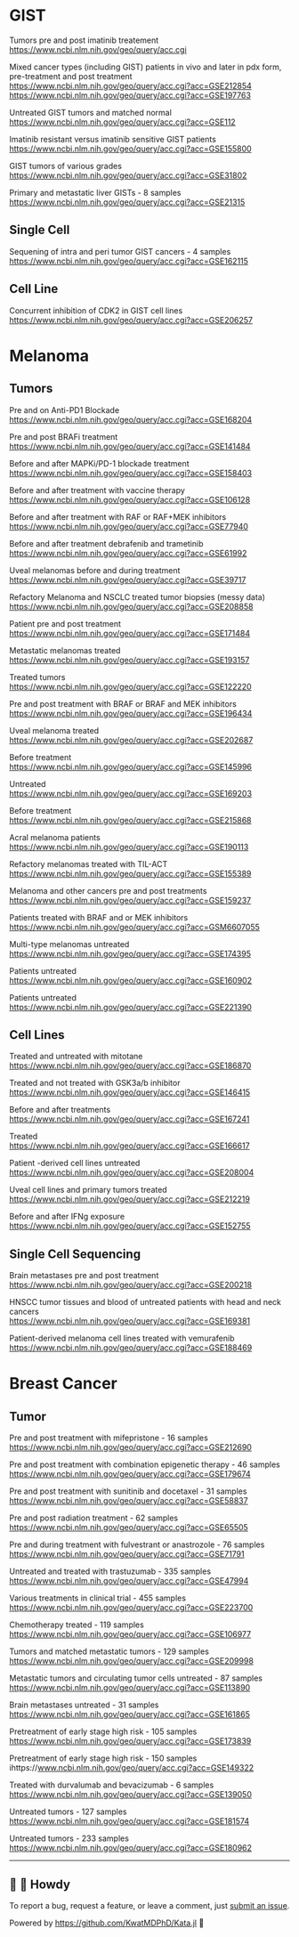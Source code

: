 # GIST

Tumors pre and post imatinib treatement<br>
https://www.ncbi.nlm.nih.gov/geo/query/acc.cgi

Mixed cancer types (including GIST) patients in vivo and later in pdx form, pre-treatment and post treatment<br>
https://www.ncbi.nlm.nih.gov/geo/query/acc.cgi?acc=GSE212854<br>
https://www.ncbi.nlm.nih.gov/geo/query/acc.cgi?acc=GSE197763

Untreated GIST tumors and matched normal <br>
https://www.ncbi.nlm.nih.gov/geo/query/acc.cgi?acc=GSE112

Imatinib resistant versus imatinib sensitive GIST patients<br>
https://www.ncbi.nlm.nih.gov/geo/query/acc.cgi?acc=GSE155800

GIST tumors of various grades<br>
https://www.ncbi.nlm.nih.gov/geo/query/acc.cgi?acc=GSE31802

Primary and metastatic liver GISTs - 8 samples<br>
https://www.ncbi.nlm.nih.gov/geo/query/acc.cgi?acc=GSE21315


## Single Cell

Sequening of intra and peri tumor GIST cancers - 4 samples
https://www.ncbi.nlm.nih.gov/geo/query/acc.cgi?acc=GSE162115

## Cell Line

Concurrent inhibition of CDK2 in GIST cell lines<br>
https://www.ncbi.nlm.nih.gov/geo/query/acc.cgi?acc=GSE206257


# Melanoma

## Tumors

Pre and on Anti-PD1 Blockade<br>
https://www.ncbi.nlm.nih.gov/geo/query/acc.cgi?acc=GSE168204

Pre and post BRAFi treatment<br>
https://www.ncbi.nlm.nih.gov/geo/query/acc.cgi?acc=GSE141484

Before and after MAPKi/PD-1 blockade treatment<br>
https://www.ncbi.nlm.nih.gov/geo/query/acc.cgi?acc=GSE158403

Before and after treatment with vaccine therapy<br>
https://www.ncbi.nlm.nih.gov/geo/query/acc.cgi?acc=GSE106128

Before and after treatment with RAF or RAF+MEK inhibitors<br>
https://www.ncbi.nlm.nih.gov/geo/query/acc.cgi?acc=GSE77940

Before and after treatment debrafenib and trametinib<br>
https://www.ncbi.nlm.nih.gov/geo/query/acc.cgi?acc=GSE61992

Uveal melanomas before and during treatment<br>
https://www.ncbi.nlm.nih.gov/geo/query/acc.cgi?acc=GSE39717

Refactory Melanoma and NSCLC treated tumor biopsies (messy data)<br>
https://www.ncbi.nlm.nih.gov/geo/query/acc.cgi?acc=GSE208858

Patient pre and post treatment<br>
https://www.ncbi.nlm.nih.gov/geo/query/acc.cgi?acc=GSE171484

Metastatic melanomas treated<br>
https://www.ncbi.nlm.nih.gov/geo/query/acc.cgi?acc=GSE193157

Treated tumors<br>
https://www.ncbi.nlm.nih.gov/geo/query/acc.cgi?acc=GSE122220

Pre and post treatment with BRAF or BRAF and MEK inhibitors<br>
https://www.ncbi.nlm.nih.gov/geo/query/acc.cgi?acc=GSE196434

Uveal melanoma treated<br>
https://www.ncbi.nlm.nih.gov/geo/query/acc.cgi?acc=GSE202687

Before treatment<br>
https://www.ncbi.nlm.nih.gov/geo/query/acc.cgi?acc=GSE145996

Untreated<br>
https://www.ncbi.nlm.nih.gov/geo/query/acc.cgi?acc=GSE169203

Before treatment<br>
https://www.ncbi.nlm.nih.gov/geo/query/acc.cgi?acc=GSE215868

Acral melanoma patients<br>
https://www.ncbi.nlm.nih.gov/geo/query/acc.cgi?acc=GSE190113

Refactory melanomas treated with TIL-ACT<br>
https://www.ncbi.nlm.nih.gov/geo/query/acc.cgi?acc=GSE155389

Melanoma and other cancers pre and post treatments<br>
https://www.ncbi.nlm.nih.gov/geo/query/acc.cgi?acc=GSE159237

Patients treated with BRAF and or MEK inhibitors<br>
https://www.ncbi.nlm.nih.gov/geo/query/acc.cgi?acc=GSM6607055

Multi-type melanomas untreated<br>
https://www.ncbi.nlm.nih.gov/geo/query/acc.cgi?acc=GSE174395

Patients untreated<br>
https://www.ncbi.nlm.nih.gov/geo/query/acc.cgi?acc=GSE160902

Patients untreated<br>
https://www.ncbi.nlm.nih.gov/geo/query/acc.cgi?acc=GSE221390

## Cell Lines

Treated and untreated with mitotane<br>
https://www.ncbi.nlm.nih.gov/geo/query/acc.cgi?acc=GSE186870

Treated and not treated with GSK3a/b inhibitor<br>
https://www.ncbi.nlm.nih.gov/geo/query/acc.cgi?acc=GSE146415

Before and after treatments<br>
https://www.ncbi.nlm.nih.gov/geo/query/acc.cgi?acc=GSE167241

Treated<br>
https://www.ncbi.nlm.nih.gov/geo/query/acc.cgi?acc=GSE166617

Patient -derived cell lines untreated<br>
https://www.ncbi.nlm.nih.gov/geo/query/acc.cgi?acc=GSE208004

Uveal cell lines and primary tumors treated<br>
https://www.ncbi.nlm.nih.gov/geo/query/acc.cgi?acc=GSE212219

Before and after IFNg exposure<br>
https://www.ncbi.nlm.nih.gov/geo/query/acc.cgi?acc=GSE152755

## Single Cell Sequencing

Brain metastases pre and post treatment<br>
https://www.ncbi.nlm.nih.gov/geo/query/acc.cgi?acc=GSE200218

HNSCC tumor tissues and blood of untreated patients with head and neck cancers<br>
https://www.ncbi.nlm.nih.gov/geo/query/acc.cgi?acc=GSE169381

Patient-derived melanoma cell lines treated with vemurafenib<br>
https://www.ncbi.nlm.nih.gov/geo/query/acc.cgi?acc=GSE188469

# Breast Cancer

## Tumor

Pre and post treatment with mifepristone - 16 samples<br>
https://www.ncbi.nlm.nih.gov/geo/query/acc.cgi?acc=GSE212690

Pre and post treatment with combination epigenetic therapy - 46 samples<br>
https://www.ncbi.nlm.nih.gov/geo/query/acc.cgi?acc=GSE179674

Pre and post treatment with sunitinib and docetaxel - 31 samples<br>
https://www.ncbi.nlm.nih.gov/geo/query/acc.cgi?acc=GSE58837

Pre and post radiation treatment - 62 samples<br>
https://www.ncbi.nlm.nih.gov/geo/query/acc.cgi?acc=GSE65505

Pre and during treatment with fulvestrant or anastrozole - 76 samples<br>
https://www.ncbi.nlm.nih.gov/geo/query/acc.cgi?acc=GSE71791

Untreated and treated with trastuzumab - 335 samples<br>
https://www.ncbi.nlm.nih.gov/geo/query/acc.cgi?acc=GSE47994

Various treatments in clinical trial - 455 samples<br>
https://www.ncbi.nlm.nih.gov/geo/query/acc.cgi?acc=GSE223700

Chemotherapy treated - 119 samples<br>
https://www.ncbi.nlm.nih.gov/geo/query/acc.cgi?acc=GSE106977

Tumors and matched metastatic tumors - 129 samples<br>
https://www.ncbi.nlm.nih.gov/geo/query/acc.cgi?acc=GSE209998

Metastatic tumors and circulating tumor cells untreated - 87 samples<br>
https://www.ncbi.nlm.nih.gov/geo/query/acc.cgi?acc=GSE113890

Brain metastases untreated - 31 samples<br>
https://www.ncbi.nlm.nih.gov/geo/query/acc.cgi?acc=GSE161865

Pretreatment of early stage high risk - 105 samples<br>
https://www.ncbi.nlm.nih.gov/geo/query/acc.cgi?acc=GSE173839

Pretreatment of early stage high risk - 150 samples<br>
ihttps://www.ncbi.nlm.nih.gov/geo/query/acc.cgi?acc=GSE149322

Treated with durvalumab and bevacizumab - 6 samples<br>
https://www.ncbi.nlm.nih.gov/geo/query/acc.cgi?acc=GSE139050

Untreated tumors - 127 samples<br>
https://www.ncbi.nlm.nih.gov/geo/query/acc.cgi?acc=GSE181574

Untreated tumors - 233 samples<br>
https://www.ncbi.nlm.nih.gov/geo/query/acc.cgi?acc=GSE180962

---

## 👋 🤠 Howdy

To report a bug, request a feature, or leave a comment, just [submit an issue](https://github.com/KwatMDPhD/CancerData.pro/issues/new/choose).

Powered by https://github.com/KwatMDPhD/Kata.jl 🌝
